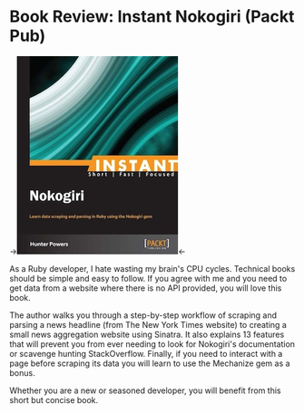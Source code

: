 # Book Review: Instant Nokogiri (Packt Pub)


->[![Instant Nokogiri Cover](/images/instant_nokogiri.jpg)](http://www.packtpub.com/utilize-information-available-on-internet-using-Nokogiri/book)<-

As a Ruby developer, I hate wasting my brain's CPU cycles. Technical books should be simple and easy to follow. If you agree with me and you need to get data from a website where there is no API provided, you will love this book. 

The author walks you through a step-by-step workflow of scraping and parsing a news headline (from The New York Times website) to creating a small news aggregation website using Sinatra. It also explains 13 features that will prevent you from ever needing to look for Nokogiri's documentation or scavenge hunting StackOverflow. Finally, if you need to interact with a page before scraping its data you will learn to use the Mechanize gem as a bonus.

Whether you are a new or seasoned developer, you will benefit from this short but concise book.